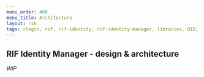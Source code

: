 ```yaml
---
menu_order: 400
menu_title: Architecture
layout: rsk
tags: rlogin, rif, rif-identity, rif-identity-manager, libraries, DID, infrastructure, mobile, protocols, mvp, design, rbtc, defi, decentralized, quick-start, guides, tutorial, networks, dapps, tools, rsk, ethereum, smart-contracts, install, get-started, how-to, mainnet, testnet, contracts, wallets, web3, crypto
---
```


## RIF Identity Manager - design & architecture

*WIP*
